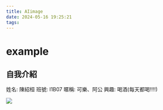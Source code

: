 ```yaml
---
title: AIimage
date: 2024-05-16 19:25:21
tags:
---
```

# example

## 自我介紹
姓名: 陳紹桓
班號: I1B07 
暱稱: 可樂、阿公
興趣: 喝酒(每天都喝!!!!)

![](pic.png)

